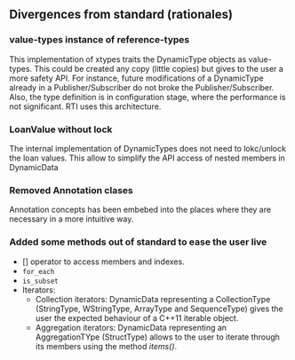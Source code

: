 ## Divergences from standard (rationales)

### value-types instance of reference-types
This implementation of xtypes traits the DynamicType objects as value-types.
This could be created any copy (little copies) but gives to the user a more safety API.
For instance, future modifications of a DynamicType already in a Publisher/Subscriber do not broke the Publisher/Subscriber.
Also, the type definition is in configuration stage, where the performance is not significant.
RTI uses this architecture.

### LoanValue without lock
The internal implementation of DynamicTypes does not need to lokc/unlock the loan values.
This allow to simplify the API access of nested members in DynamicData

### Removed Annotation clases
Annotation concepts has been embebed into the places where they are necessary in a more intuitive way.

### Added some methods out of standard to ease the user live
* [] operator to access members and indexes.
* `for_each`
* `is_subset`
* Iterators:
    - Collection iterators: DynamicData representing a CollectionType (StringType, WStringType, ArrayType and
      SequenceType) gives the user the expected behaviour of a C++11 iterable object.
    - Aggregation iterators: DynamicData representing an AggregationTYpe (StructType) allows to the user to iterate
      through its members using the method *items()*.
